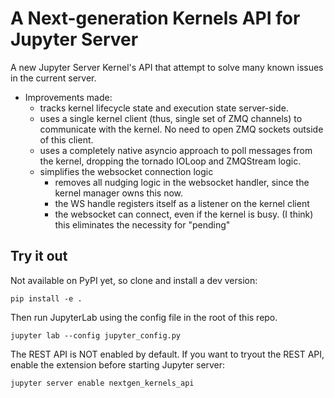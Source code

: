 # A Next-generation Kernels API for Jupyter Server

A new Jupyter Server Kernel's API that attempt to solve many known issues in the current server.

- Improvements made:
    - tracks kernel lifecycle state and execution state server-side.
    - uses a single kernel client (thus, single set of ZMQ channels) to communicate with the kernel. No need to open ZMQ sockets outside of this client.
    - uses a completely native asyncio approach to poll messages from the kernel, dropping the tornado IOLoop and ZMQStream logic.
    - simplifies the websocket connection logic
        - removes all nudging logic in the websocket handler, since the kernel manager owns this now.
        - the WS handle registers itself as a listener on the kernel client
        - the websocket can connect, even if the kernel is busy. (I think) this eliminates the necessity for "pending" 

## Try it out

Not available on PyPI yet, so clone and install a dev version:
```console
pip install -e .
```
Then run JupyterLab using the config file in the root of this repo.
```
jupyter lab --config jupyter_config.py
```

The REST API is NOT enabled by default. If you want to tryout the REST API, enable the extension before starting Jupyter server:
```
jupyter server enable nextgen_kernels_api
```